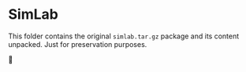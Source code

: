 # SimLab

This folder contains the original `simlab.tar.gz` package and its content unpacked.
Just for preservation purposes.

🏰
